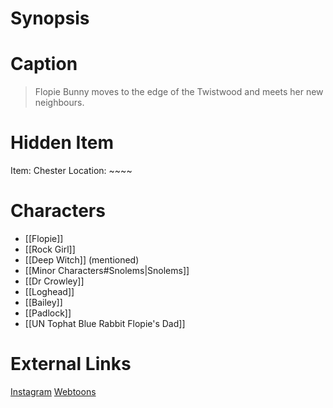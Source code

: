 # Synopsis

# Caption
> Flopie Bunny moves to the edge of the Twistwood and meets her new neighbours.

# Hidden Item
Item: Chester
Location: ~~~~

# Characters
* [[Flopie]]
* [[Rock Girl]]
* [[Deep Witch]] (mentioned)
* [[Minor Characters#Snolems|Snolems]]
* [[Dr Crowley]]
* [[Loghead]]
* [[Bailey]]
* [[Padlock]]
* [[UN Tophat Blue Rabbit Flopie's Dad]]

# External Links
[Instagram](https://www.instagram.com/p/B8ZvC4sg8YA/)
[Webtoons](https://www.webtoons.com/en/challenge/twistwood-tales/29-welcome-to-twistwood-flopie/viewer?title_no=344740&episode_no=32)
